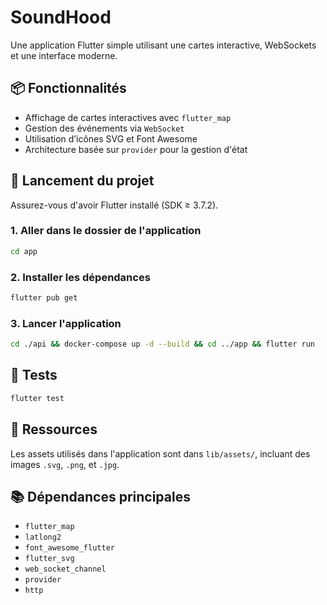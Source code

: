 # SoundHood

Une application Flutter simple utilisant une cartes interactive, WebSockets et une interface moderne.

## 📦 Fonctionnalités

- Affichage de cartes interactives avec `flutter_map`
- Gestion des événements via `WebSocket`
- Utilisation d’icônes SVG et Font Awesome
- Architecture basée sur `provider` pour la gestion d'état

## 🚀 Lancement du projet

Assurez-vous d'avoir Flutter installé (SDK ≥ 3.7.2).

### 1. Aller dans le dossier de l'application

```bash
cd app
```

### 2. Installer les dépendances

```bash
flutter pub get
```

### 3. Lancer l'application

```bash
cd ./api && docker-compose up -d --build && cd ../app && flutter run
```

## 🧪 Tests

```bash
flutter test
```

## 📁 Ressources

Les assets utilisés dans l'application sont dans `lib/assets/`, incluant des images `.svg`, `.png`, et `.jpg`.

## 📚 Dépendances principales

- `flutter_map`
- `latlong2`
- `font_awesome_flutter`
- `flutter_svg`
- `web_socket_channel`
- `provider`
- `http`
